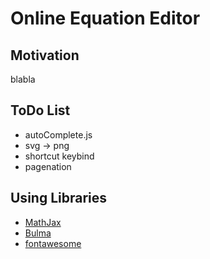 # Online Equation Editor

## Motivation 
blabla

## ToDo List
- autoComplete.js
- svg -> png
- shortcut keybind
- pagenation

## Using Libraries
- [MathJax](https://www.mathjax.org/)
- [Bulma](https://bulma.io/)
- [fontawesome](https://fontawesome.com/)

